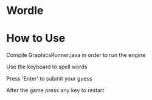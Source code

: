 # Wordle
How to Use
==========
Compile GraphicsRunner.java in order to run the engine

Use the keyboard to spell words

Press 'Enter' to submit your guess

After the game press any key to restart
